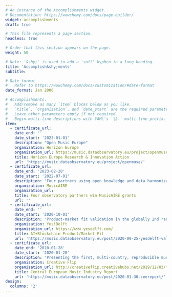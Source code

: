 ```yaml
---
# An instance of the Accomplishments widget.
# Documentation: https://wowchemy.com/docs/page-builder/
widget: accomplishments
draft: true

# This file represents a page section.
headless: true

# Order that this section appears on the page.
weight: 50

# Note: `&shy;` is used to add a 'soft' hyphen in a long heading.
title: 'Accomplish&shy;ments'
subtitle:

# Date format
#   Refer to https://wowchemy.com/docs/customization/#date-format
date_format: Jan 2006

# Accomplishments.
#   Add/remove as many `item` blocks below as you like.
#   `title`, `organization`, and `date_start` are the required parameters.
#   Leave other parameters empty if not required.
#   Begin multi-line descriptions with YAML's `|2-` multi-line prefix.
item:
  - certificate_url: 
    date_end: ''
    date_start: '2023-01-01'
    description: "Open Music Europe"
    organization: Horizon Europe
    organization_url: https://music.dataobservatory.eu/project/openmuse/
    title: Horizon Europe Research & Innovation Action
    url: 'https://music.dataobservatory.eu/project/openmuse/'
  - certificate_url: 
    date_end: '2023-02-28'
    date_start: '2022-07-01'
    description: 'Four partners using open knowledge and data harmonization of the observatory win competitive grants'
    organization: MusicAIRE
    organization_url: 
    title: Four observatory partners win MusicAIRE grants
    url: ''  
  - certificate_url: 
    date_end: ''
    date_start: '2020-10-01'
    description: 'Product-market fit validation in the globally 2nd ranked university-backed incubator to turn CEEMID into a music observatory.'
    organization: Yes!Delft
    organization_url: https://www.yesdelft.com/
    title: AI+Blockchain Product/Market Fit
    url: 'https://music.dataobservatory.eu/post/2020-09-25-yesdelft-validation/'
  - certificate_url: 
    date_end: '2020-01-28'
    date_start: '2020-01-28'
    description: 'Presenting the first, multi-country, reproducible music market report in Europe'
    organization: Creative Flip
    organization_url: http://creativeflip.creativehubs.net/2019/12/03/flipping-the-odds/
    title: Central European Music Industry Report
    url: 'https://music.dataobservatory.eu/post/2020-01-30-ceereport/'
design:
  columns: '2'
---
```

